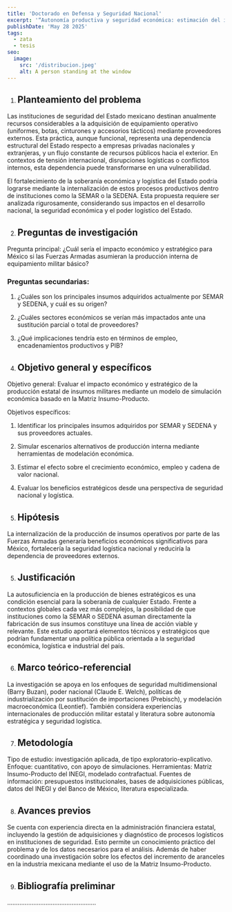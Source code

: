 ```yaml
---
title: 'Doctorado en Defensa y Seguridad Nacional'
excerpt: '“Autonomía productiva y seguridad económica: estimación del impacto nacional de la fabricación interna de equipamiento militar mediante la Matriz Insumo-Producto”'
publishDate: 'May 28 2025'
tags:
  - zata
  - tesis
seo:
  image:
    src: '/distribucion.jpeg'
    alt: A person standing at the window
---
```


1. ## Planteamiento del problema

Las instituciones de seguridad del Estado mexicano destinan anualmente recursos considerables a la adquisición de equipamiento operativo (uniformes, botas, cinturones y accesorios tácticos) mediante proveedores externos. Esta práctica, aunque funcional, representa una dependencia estructural del Estado respecto a empresas privadas nacionales y extranjeras, y un flujo constante de recursos públicos hacia el exterior. En contextos de tensión internacional, disrupciones logísticas o conflictos internos, esta dependencia puede transformarse en una vulnerabilidad.

El fortalecimiento de la soberanía económica y logística del Estado podría lograrse mediante la internalización de estos procesos productivos dentro de instituciones como la SEMAR o la SEDENA. Esta propuesta requiere ser analizada rigurosamente, considerando sus impactos en el desarrollo nacional, la seguridad económica y el poder logístico del Estado.

2. ## Preguntas de investigación

Pregunta principal:
¿Cuál sería el impacto económico y estratégico para México si las Fuerzas Armadas asumieran la producción interna de equipamiento militar básico?


### Preguntas secundarias:

1. ¿Cuáles son los principales insumos adquiridos actualmente por SEMAR y SEDENA, y cuál es su origen?
2. ¿Cuáles sectores económicos se verían más impactados ante una sustitución parcial o total de proveedores?
3. ¿Qué implicaciones tendría esto en términos de empleo, encadenamientos productivos y PIB?

3. ## Objetivo general y específicos

Objetivo general:
Evaluar el impacto económico y estratégico de la producción estatal de insumos militares mediante un modelo de simulación económica basado en la Matriz Insumo-Producto.

Objetivos específicos:
1. Identificar los principales insumos adquiridos por SEMAR y SEDENA y sus proveedores actuales.
2. Simular escenarios alternativos de producción interna mediante herramientas de modelación económica.
3. Estimar el efecto sobre el crecimiento económico, empleo y cadena de valor nacional.
4. Evaluar los beneficios estratégicos desde una perspectiva de seguridad nacional y logística.

4. ## Hipótesis

La internalización de la producción de insumos operativos por parte de las Fuerzas Armadas generaría beneficios económicos significativos para México, fortalecería la seguridad logística nacional y reduciría la dependencia de proveedores externos.

5. ## Justificación
La autosuficiencia en la producción de bienes estratégicos es una condición esencial para la soberanía de cualquier Estado. Frente a contextos globales cada vez más complejos, la posibilidad de que instituciones como la SEMAR o SEDENA asuman directamente la fabricación de sus insumos constituye una línea de acción viable y relevante. Este estudio aportará elementos técnicos y estratégicos que podrían fundamentar una política pública orientada a la seguridad económica, logística e industrial del país.

6. ## Marco teórico-referencial

La investigación se apoya en los enfoques de seguridad multidimensional (Barry Buzan), poder nacional (Claude E. Welch), políticas de industrialización por sustitución de importaciones (Prebisch), y modelación macroeconómica (Leontief). También considera experiencias internacionales de producción militar estatal y literatura sobre autonomía estratégica y seguridad logística.

7. ## Metodología
Tipo de estudio: investigación aplicada, de tipo exploratorio-explicativo.
Enfoque: cuantitativo, con apoyo de simulaciones.
Herramientas: Matriz Insumo-Producto del INEGI, modelado contrafactual.
Fuentes de información: presupuestos institucionales, bases de adquisiciones públicas, datos del INEGI y del Banco de México, literatura especializada.

8. ## Avances previos
Se cuenta con experiencia directa en la administración financiera estatal, incluyendo la gestión de adquisiciones y diagnóstico de procesos logísticos en instituciones de seguridad. Esto permite un conocimiento práctico del problema y de los datos necesarios para el análisis. Además de haber coordinado una investigación sobre los efectos del incremento de aranceles en la industria mexicana mediante el uso de la Matriz Insumo-Producto.

9. ## Bibliografía preliminar
……………………………………………
